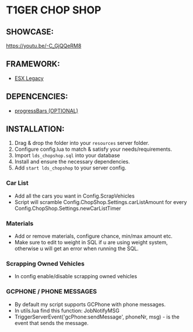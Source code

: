 # T1GER CHOP SHOP

## SHOWCASE:
https://youtu.be/-C_GjQQeRM8

## FRAMEWORK:
- [ESX Legacy](https://github.com/esx-framework/esx_core)

## DEPENCENCIES:
- [progressBars (OPTIONAL)](https://gitlab.com/t1ger-scripts/t1ger-requirements/-/tree/main/progressBars)

## INSTALLATION:
1. Drag & drop the folder into your `resources` server folder.
2. Configure config.lua to match & satisfy your needs/requirements.
3. Import `lds_chopshop.sql` into your database
4. Install and ensure the necessary dependencies.
5. Add `start lds_chopshop` to your server config.

### Car List
- Add all the cars you want in Config.ScrapVehicles
- Script will scramble Config.ChopShop.Settings.carListAmount for every Config.ChopShop.Settings.newCarListTimer

### Materials
- Add or remove materials, configure chance, min/max amount etc. 
- Make sure to edit to weight in SQL if u are using weight system, otherwise u will get an error when running the SQL.

### Scrapping Owned Vehicles
- In config enable/disable scrapping owned vehicles

### GCPHONE / PHONE MESSAGES
- By default my script supports GCPhone with phone messages. 
- In utils.lua find this function: JobNotifyMSG
- TriggerServerEvent('gcPhone:sendMessage', phoneNr, msg) - is the event that sends the message.

